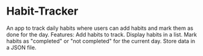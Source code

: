 # Habit-Tracker
An app to track daily habits where users can add habits and mark them as done for the day.  Features:  Add habits to track. Display habits in a list. Mark habits as "completed" or "not completed" for the current day. Store data in a JSON file.
